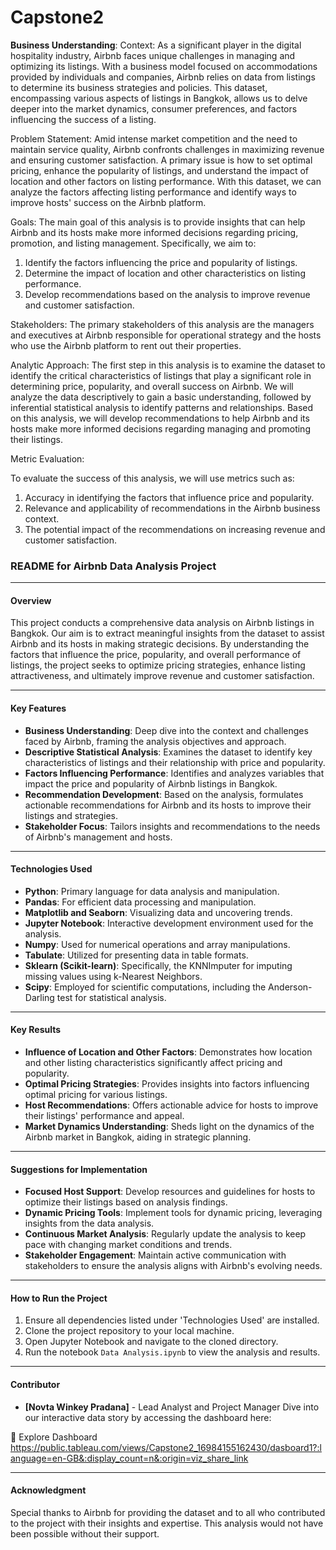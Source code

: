 # Capstone2

**Business Understanding**:
Context:
As a significant player in the digital hospitality industry, Airbnb faces unique challenges in managing and optimizing its listings. With a business model focused on accommodations provided by individuals and companies, Airbnb relies on data from listings to determine its business strategies and policies. This dataset, encompassing various aspects of listings in Bangkok, allows us to delve deeper into the market dynamics, consumer preferences, and factors influencing the success of a listing.

Problem Statement:
Amid intense market competition and the need to maintain service quality, Airbnb confronts challenges in maximizing revenue and ensuring customer satisfaction. A primary issue is how to set optimal pricing, enhance the popularity of listings, and understand the impact of location and other factors on listing performance. With this dataset, we can analyze the factors affecting listing performance and identify ways to improve hosts' success on the Airbnb platform.

Goals:
The main goal of this analysis is to provide insights that can help Airbnb and its hosts make more informed decisions regarding pricing, promotion, and listing management. Specifically, we aim to:
1. Identify the factors influencing the price and popularity of listings.
2. Determine the impact of location and other characteristics on listing performance.
3. Develop recommendations based on the analysis to improve revenue and customer satisfaction.

Stakeholders: The primary stakeholders of this analysis are the managers and executives at Airbnb responsible for operational strategy and the hosts who use the Airbnb platform to rent out their properties.

Analytic Approach:
The first step in this analysis is to examine the dataset to identify the critical characteristics of listings that play a significant role in determining price, popularity, and overall success on Airbnb. We will analyze the data descriptively to gain a basic understanding, followed by inferential statistical analysis to identify patterns and relationships. Based on this analysis, we will develop recommendations to help Airbnb and its hosts make more informed decisions regarding managing and promoting their listings.

Metric Evaluation:

To evaluate the success of this analysis, we will use metrics such as:

1. Accuracy in identifying the factors that influence price and popularity.
2. Relevance and applicability of recommendations in the Airbnb business context.
3. The potential impact of the recommendations on increasing revenue and customer satisfaction.


### README for Airbnb Data Analysis Project

---

#### Overview
This project conducts a comprehensive data analysis on Airbnb listings in Bangkok. Our aim is to extract meaningful insights from the dataset to assist Airbnb and its hosts in making strategic decisions. By understanding the factors that influence the price, popularity, and overall performance of listings, the project seeks to optimize pricing strategies, enhance listing attractiveness, and ultimately improve revenue and customer satisfaction.

---

#### Key Features

- **Business Understanding**: Deep dive into the context and challenges faced by Airbnb, framing the analysis objectives and approach.
- **Descriptive Statistical Analysis**: Examines the dataset to identify key characteristics of listings and their relationship with price and popularity.
- **Factors Influencing Performance**: Identifies and analyzes variables that impact the price and popularity of Airbnb listings in Bangkok.
- **Recommendation Development**: Based on the analysis, formulates actionable recommendations for Airbnb and its hosts to improve their listings and strategies.
- **Stakeholder Focus**: Tailors insights and recommendations to the needs of Airbnb's management and hosts.

---

#### Technologies Used

- **Python**: Primary language for data analysis and manipulation.
- **Pandas**: For efficient data processing and manipulation.
- **Matplotlib and Seaborn**: Visualizing data and uncovering trends.
- **Jupyter Notebook**: Interactive development environment used for the analysis.
- **Numpy**: Used for numerical operations and array manipulations.
- **Tabulate**: Utilized for presenting data in table formats.
- **Sklearn (Scikit-learn)**: Specifically, the KNNImputer for imputing missing values using k-Nearest Neighbors.
- **Scipy**: Employed for scientific computations, including the Anderson-Darling test for statistical analysis.


---

#### Key Results

- **Influence of Location and Other Factors**: Demonstrates how location and other listing characteristics significantly affect pricing and popularity.
- **Optimal Pricing Strategies**: Provides insights into factors influencing optimal pricing for various listings.
- **Host Recommendations**: Offers actionable advice for hosts to improve their listings' performance and appeal.
- **Market Dynamics Understanding**: Sheds light on the dynamics of the Airbnb market in Bangkok, aiding in strategic planning.

---

#### Suggestions for Implementation

- **Focused Host Support**: Develop resources and guidelines for hosts to optimize their listings based on analysis findings.
- **Dynamic Pricing Tools**: Implement tools for dynamic pricing, leveraging insights from the data analysis.
- **Continuous Market Analysis**: Regularly update the analysis to keep pace with changing market conditions and trends.
- **Stakeholder Engagement**: Maintain active communication with stakeholders to ensure the analysis aligns with Airbnb's evolving needs.

---

#### How to Run the Project

1. Ensure all dependencies listed under 'Technologies Used' are installed.
2. Clone the project repository to your local machine.
3. Open Jupyter Notebook and navigate to the cloned directory.
4. Run the notebook `Data Analysis.ipynb` to view the analysis and results.

---

#### Contributor

- **[Novta Winkey Pradana]** - Lead Analyst and Project Manager
Dive into our interactive data story by accessing the dashboard here:

🔗 Explore Dashboard
https://public.tableau.com/views/Capstone2_16984155162430/dasboard1?:language=en-GB&:display_count=n&:origin=viz_share_link

---

#### Acknowledgment

Special thanks to Airbnb for providing the dataset and to all who contributed to the project with their insights and expertise. This analysis would not have been possible without their support.
